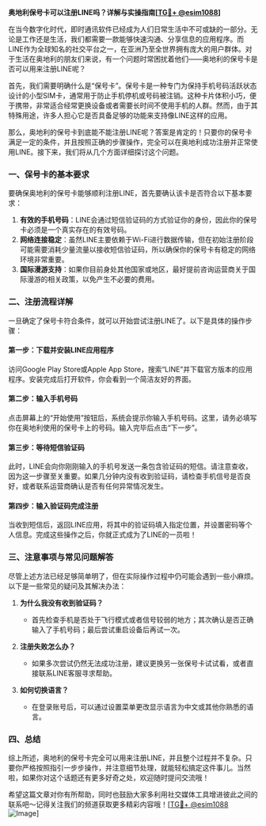 **奥地利保号卡可以注册LINE吗？详解与实操指南[[TG💪+ @esim1088](https://t.me/s/esim1088)]**

在当今数字化时代，即时通讯软件已经成为人们日常生活中不可或缺的一部分。无论是工作还是生活，我们都需要一款能够快速沟通、分享信息的应用程序。而LINE作为全球知名的社交平台之一，在亚洲乃至全世界拥有庞大的用户群体。对于生活在奥地利的朋友们来说，有一个问题时常困扰着他们——奥地利的保号卡是否可以用来注册LINE呢？

首先，我们需要明确什么是“保号卡”。保号卡是一种专门为保持手机号码活跃状态设计的小型SIM卡，通常用于防止手机停机或号码被注销。这种卡片体积小巧，便于携带，非常适合经常更换设备或者需要长时间不使用手机的人群。然而，由于其特殊用途，许多人担心它是否具备足够的功能来支持像LINE这样的应用。

那么，奥地利的保号卡到底能不能注册LINE呢？答案是肯定的！只要你的保号卡满足一定的条件，并且按照正确的步骤操作，完全可以在奥地利成功注册并正常使用LINE。接下来，我们将从几个方面详细探讨这个问题。

### 一、保号卡的基本要求

要确保奥地利的保号卡能够顺利注册LINE，首先要确认该卡是否符合以下基本要求：

1. **有效的手机号码**：LINE会通过短信验证码的方式验证你的身份，因此你的保号卡必须是一个真实存在的有效号码。
2. **网络连接稳定**：虽然LINE主要依赖于Wi-Fi进行数据传输，但在初始注册阶段可能需要消耗少量流量以接收短信验证码，所以确保你的保号卡有稳定的网络环境非常重要。
3. **国际漫游支持**：如果你目前身处其他国家或地区，最好提前咨询运营商关于国际漫游的相关政策，以免产生不必要的费用。

### 二、注册流程详解

一旦确定了保号卡符合条件，就可以开始尝试注册LINE了。以下是具体的操作步骤：

#### 第一步：下载并安装LINE应用程序
访问Google Play Store或Apple App Store，搜索“LINE”并下载官方版本的应用程序。安装完成后打开软件，你会看到一个简洁友好的界面。

#### 第二步：输入手机号码
点击屏幕上的“开始使用”按钮后，系统会提示你输入手机号码。这里，请务必填写你在奥地利使用的保号卡上的号码。输入完毕后点击“下一步”。

#### 第三步：等待短信验证码
此时，LINE会向你刚刚输入的手机号发送一条包含验证码的短信。请注意查收，因为这一步骤至关重要。如果几分钟内没有收到验证码，请检查手机信号是否良好，或者联系运营商确认是否有任何异常情况发生。

#### 第四步：输入验证码完成注册
当收到短信后，返回LINE应用，将其中的验证码填入指定位置，并设置密码等个人信息。完成这些操作之后，你就正式成为了LINE的一员啦！

### 三、注意事项与常见问题解答

尽管上述方法已经足够简单明了，但在实际操作过程中仍可能会遇到一些小麻烦。以下是一些常见的疑问及其解决办法：

1. **为什么我没有收到验证码？**
   - 首先检查手机是否处于飞行模式或者信号较弱的地方；其次确认是否正确输入了手机号码；最后尝试重启设备后再试一次。

2. **注册失败怎么办？**
   - 如果多次尝试仍然无法成功注册，建议更换另一张保号卡试试看，或者直接联系LINE客服寻求帮助。

3. **如何切换语言？**
   - 在登录账号后，可以通过设置菜单更改显示语言为中文或其他你熟悉的语言。

### 四、总结

综上所述，奥地利的保号卡完全可以用来注册LINE，并且整个过程并不复杂。只要你严格按照指引一步步操作，并注意细节处理，就能轻松搞定这件事儿。当然啦，如果你对这个话题还有更多好奇之处，欢迎随时提问交流哦！

希望这篇文章对你有所帮助，同时也鼓励大家多利用社交媒体工具增进彼此之间的联系吧～记得关注我们的频道获取更多精彩内容哦！[[TG💪+ @esim1088](https://t.me/s/esim1088) ![Image](https://i.postimg.cc/4NQfJmqS/Snipaste-2025-05-13-00-14-12.png)]